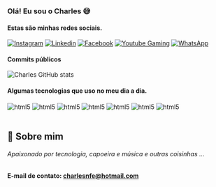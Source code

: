 ### Olá! Eu sou o Charles 😅<br/>
#### Estas são minhas redes sociais.
[![Instagram](https://img.shields.io/badge/Instagram-E4405F?style=for-the-badge&logo=instagram&logoColor=white)](https://www.instagram.com/uai.charles/)
[![Linkedin](https://img.shields.io/badge/LinkedIn-0077B5?style=for-the-badge&logo=linkedin&logoColor=white)](https://www.linkedin.com/in/charlesnfe/)
[![Facebook](https://img.shields.io/badge/Facebook-1877F2?style=for-the-badge&logo=facebook&logoColor=white)](https://www.facebook.com/charlesnfe/)
[![Youtube Gaming](https://img.shields.io/badge/YouTube_Gaming-FF0000?style=for-the-badge&logo=youtube-gaming&logoColor=white)](https://www.youtube.com/channel/UCKFubYGrS6C-gDOZzCe706w)
[![WhatsApp](https://img.shields.io/badge/WhatsApp-25D366?style=for-the-badge&logo=whatsapp&logoColor=white)](https://wa.me/5512988458681?text=Ol%C3%A1%21+Tudo+bem+%3F)

#### Commits públicos
![Charles GitHub stats](https://github-readme-stats.vercel.app/api?username=charlesnfe&show_icons=true&theme=radical)

#### Algumas tecnologias que uso no meu dia a dia.
<div style="display: inline_block">
<img align="center" alt="html5" src=https://img.shields.io/badge/Amazon_AWS-232F3E?style=for-the-badge&logo=amazon-aws&logoColor=white />
<img align="center" alt="html5" src=https://img.shields.io/badge/json%20web%20tokens-323330?style=for-the-badge&logo=json-web-tokens&logoColor=pink/>
<img align="center" alt="html5" src=https://img.shields.io/badge/MariaDB-003545?style=for-the-badge&logo=mariadb&logoColor=white/>
<img align="center" alt="html5" src=https://img.shields.io/badge/MySQL-005C84?style=for-the-badge&logo=mysql&logoColor=white/>
<img align="center" alt="html5" src=https://img.shields.io/badge/SQLite-07405E?style=for-the-badge&logo=sqlite&logoColor=white/>
<img align="center" alt="html5" src=https://img.shields.io/badge/Postmates-000000?style=for-the-badge&logo=Postmates&logoColor=white/>
<img align="center" alt="html5" src=https://img.shields.io/badge/Microsoft-666666?style=for-the-badge&logo=microsoft&logoColor=white/>
</div><br/>

## 🚀 Sobre mim
###### Apaixonado por tecnologia, capoeira e música e outras coisinhas ...
<h4 dir="auto">E-mail de contato: <a href="mailto:charlesnfe@hotmail.com">charlesnfe@hotmail.com</a></h4>
